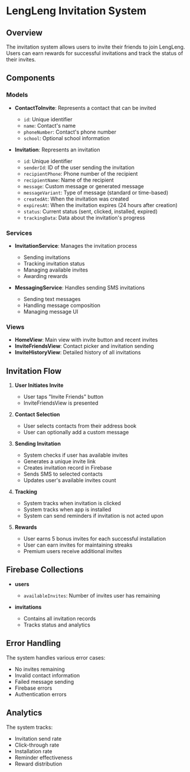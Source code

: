 # LengLeng Invitation System

## Overview

The invitation system allows users to invite their friends to join LengLeng. Users can earn rewards for successful invitations and track the status of their invites.

## Components

### Models

- **ContactToInvite**: Represents a contact that can be invited
  - `id`: Unique identifier
  - `name`: Contact's name
  - `phoneNumber`: Contact's phone number
  - `school`: Optional school information

- **Invitation**: Represents an invitation
  - `id`: Unique identifier
  - `senderId`: ID of the user sending the invitation
  - `recipientPhone`: Phone number of the recipient
  - `recipientName`: Name of the recipient
  - `message`: Custom message or generated message
  - `messageVariant`: Type of message (standard or time-based)
  - `createdAt`: When the invitation was created
  - `expiresAt`: When the invitation expires (24 hours after creation)
  - `status`: Current status (sent, clicked, installed, expired)
  - `trackingData`: Data about the invitation's progress

### Services

- **InvitationService**: Manages the invitation process
  - Sending invitations
  - Tracking invitation status
  - Managing available invites
  - Awarding rewards

- **MessagingService**: Handles sending SMS invitations
  - Sending text messages
  - Handling message composition
  - Managing message UI

### Views

- **HomeView**: Main view with invite button and recent invites
- **InviteFriendsView**: Contact picker and invitation sending
- **InviteHistoryView**: Detailed history of all invitations

## Invitation Flow

1. **User Initiates Invite**
   - User taps "Invite Friends" button
   - InviteFriendsView is presented

2. **Contact Selection**
   - User selects contacts from their address book
   - User can optionally add a custom message

3. **Sending Invitation**
   - System checks if user has available invites
   - Generates a unique invite link
   - Creates invitation record in Firebase
   - Sends SMS to selected contacts
   - Updates user's available invites count

4. **Tracking**
   - System tracks when invitation is clicked
   - System tracks when app is installed
   - System can send reminders if invitation is not acted upon

5. **Rewards**
   - User earns 5 bonus invites for each successful installation
   - User can earn invites for maintaining streaks
   - Premium users receive additional invites

## Firebase Collections

- **users**
  - `availableInvites`: Number of invites user has remaining

- **invitations**
  - Contains all invitation records
  - Tracks status and analytics

## Error Handling

The system handles various error cases:
- No invites remaining
- Invalid contact information
- Failed message sending
- Firebase errors
- Authentication errors

## Analytics

The system tracks:
- Invitation send rate
- Click-through rate
- Installation rate
- Reminder effectiveness
- Reward distribution 